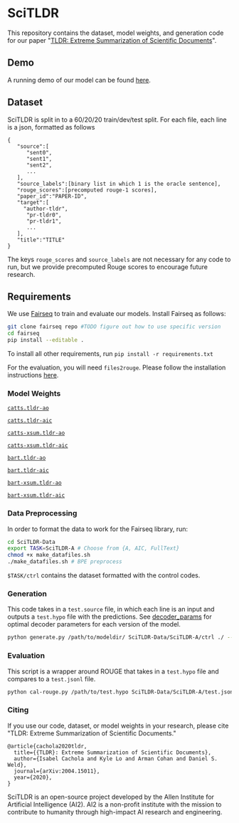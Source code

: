# SciTLDR

This repository contains the dataset, model weights, and generation code for our paper "[TLDR: Extreme Summarization of Scientific Documents](https://arxiv.org/abs/2004.15011)". 

## Demo
A running demo of our model can be found [here](https://scitldr.apps.allenai.org).

## Dataset
SciTLDR is split in to a 60/20/20 train/dev/test split. For each file, each line is a json, formatted as follows

```
{
   "source":[
      "sent0",
      "sent1",
      "sent2",
      ...
   ],
   "source_labels":[binary list in which 1 is the oracle sentence],
   "rouge_scores":[precomputed rouge-1 scores],
   "paper_id":"PAPER-ID",
   "target":[
     "author-tldr",
      "pr-tldr0", 
      "pr-tldr1",
      ... 
   ],
   "title":"TITLE"
}
```
The keys `rouge_scores` and `source_labels` are not necessary for any code to run, but we provide precomputed Rouge scores to encourage future research. 

## Requirements
We use [Fairseq](https://fairseq.readthedocs.io) to train and evaluate our models. 
Install Fairseq as follows:
```bash
git clone fairseq repo #TODO figure out how to use specific version
cd fairseq
pip install --editable .
```

To install all other requirements, run `pip install -r requirements.txt`

For the evaluation, you will need `files2rouge`. 
Please follow the installation instructions [here](https://github.com/pltrdy/files2rouge).

### Model Weights
[`catts.tldr-ao`](https://storage.cloud.google.com/skiff-models/scitldr/catts.tldr-ao.pt)

[`catts.tldr-aic`](https://storage.cloud.google.com/skiff-models/scitldr/catts.tldr-aic.pt)

[`catts-xsum.tldr-ao`](https://storage.cloud.google.com/skiff-models/scitldr/catts-xsum.tldr-ao.pt)

[`catts-xsum.tldr-aic`](https://storage.cloud.google.com/skiff-models/scitldr/catts-xsum.tldr-aic.pt)

[`bart.tldr-ao`](https://storage.cloud.google.com/skiff-models/scitldr/bart.tldr-ao.pt)

[`bart.tldr-aic`](https://storage.cloud.google.com/skiff-models/scitldr/bart.tldr-aic.pt)

[`bart-xsum.tldr-ao`](https://storage.cloud.google.com/skiff-models/scitldr/bart-xsum.tldr-ao.pt)

[`bart-xsum.tldr-aic`](https://storage.cloud.google.com/skiff-models/scitldr/bart-xsum.tldr-aic.pt)


### Data Preprocessing
In order to format the data to work for the Fairseq library, run:
```bash
cd SciTLDR-Data
export TASK=SciTLDR-A # Choose from {A, AIC, FullText}
chmod +x make_datafiles.sh
./make_datafiles.sh # BPE preprocess
```
`$TASK/ctrl` contains the dataset formatted with the control codes.

### Generation
This code takes in a `test.source` file, in which each line is an input and outputs a `test.hypo` file with the predictions. See [decoder_params](decoder_params.md) for optimal decoder parameters for each version of the model.
```bash
python generate.py /path/to/modeldir/ SciTLDR-Data/SciTLDR-A/ctrl ./ --beam 2 --lenpen 0.4 --test_fname test.hypo
```

### Evaluation
This script is a wrapper around ROUGE that takes in a `test.hypo` file and compares to a `test.jsonl` file.
```bash
python cal-rouge.py /path/to/test.hypo SciTLDR-Data/SciTLDR-A/test.jsonl --workers 1
```

### Citing
If you use our code, dataset, or model weights in your research, please cite "TLDR: Extreme Summarization of Scientific Documents."

```
@article{cachola2020tldr,
  title={{TLDR}: Extreme Summarization of Scientific Documents},
  author={Isabel Cachola and Kyle Lo and Arman Cohan and Daniel S. Weld},
  journal={arXiv:2004.15011},
  year={2020},
}
```

SciTLDR is an open-source project developed by the Allen Institute for Artificial Intelligence (AI2). AI2 is a non-profit institute with the mission to contribute to humanity through high-impact AI research and engineering.
